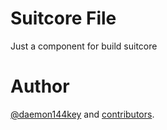 # Suitcore File
Just a component for build suitcore

# Author
[@daemon144key](http://github.com/daemon144key) and [contributors](https://github.com/suitcore/file/graphs/contributors).
